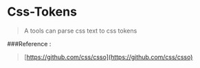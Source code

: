 Css-Tokens
==========

>A tools can parse css text to css tokens

###Reference : 
>[https://github.com/css/csso](https://github.com/css/csso)
